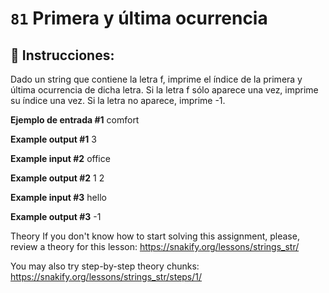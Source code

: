  # `81` Primera y última ocurrencia

## 📝 Instrucciones:

Dado un string que contiene la letra f, imprime el índice de la primera y última ocurrencia de dicha letra. Si la letra f sólo aparece una vez, imprime su índice una vez. Si la letra no aparece, imprime -1.

**Ejemplo de entrada #1**
comfort

**Example output #1**
3

**Example input #2**
office

**Example output #2**
1 2

**Example input #3**
hello

**Example output #3**
-1

Theory
If you don't know how to start solving this assignment, please, review a theory for this lesson:
https://snakify.org/lessons/strings_str/  

You may also try step-by-step theory chunks:
https://snakify.org/lessons/strings_str/steps/1/